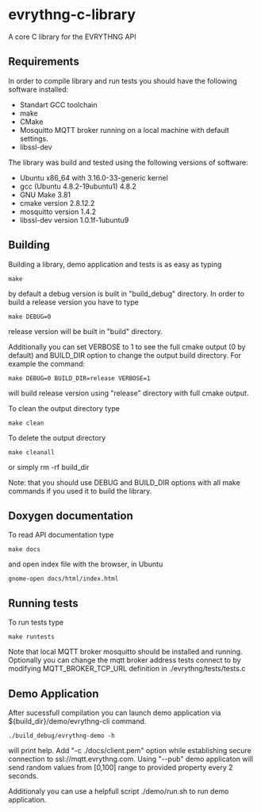 # evrythng-c-library
A core C library for the EVRYTHNG API

## Requirements

In order to compile library and run tests you should have the following software installed:

* Standart GCC toolchain
* make
* CMake
* Mosquitto MQTT broker running on a local machine with default settings.
* libssl-dev

The library was build and tested using the following versions of software:

* Ubuntu x86_64 with 3.16.0-33-generic kernel
* gcc (Ubuntu 4.8.2-19ubuntu1) 4.8.2
* GNU Make 3.81
* cmake version 2.8.12.2
* mosquitto version 1.4.2
* libssl-dev version 1.0.1f-1ubuntu9

## Building

Building a library, demo application and tests is as easy as typing
```
make
```
by default a debug version is built in "build_debug" directory. 
In order to build a release version you have to type
```
make DEBUG=0
```
release version will be built in "build" directory.

Additionally you can set VERBOSE to 1 to see the full cmake output (0 by default) 
and BUILD_DIR option to change the output build directory. For example the command:
```
make DEBUG=0 BUILD_DIR=release VERBOSE=1
```
will build release version using "release" directory with full cmake output.

To clean the output directory type
```
make clean
```
To delete the output directory
```
make cleanall
```
or simply rm -rf build_dir

Note: that you should use DEBUG and BUILD_DIR options with all make commands if you used it to build the library.

## Doxygen documentation

To read API documentation type
```
make docs
```
and open index file with the browser, in Ubuntu
```
gnome-open docs/html/index.html
```

## Running tests
To run tests type 
```
make runtests
```
Note that local MQTT broker mosquitto should be installed and running.
Optionally you can change the mqtt broker address tests connect to by modifying 
MQTT_BROKER_TCP_URL definition in ./evrythng/tests/tests.c

## Demo Application

After sucessfull compilation you can launch demo application via ${build_dir}/demo/evrythng-cli command.
```
./build_debug/evrythng-demo -h
```
will print help. Add "-c ./docs/client.pem" option while establishing secure connection to ssl://mqtt.evrythng.com.
Using "--pub" demo applicaton will send random values from [0,100] range to provided property every 2 seconds.

Additionaly you can use a helpfull script ./demo/run.sh to run demo application.
